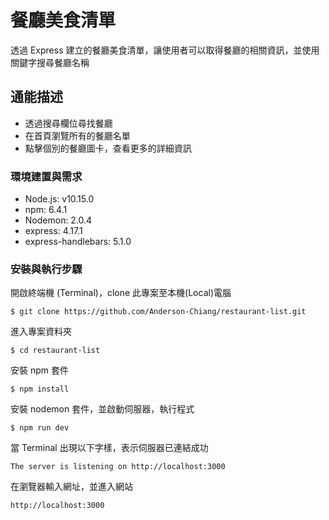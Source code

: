 # 餐廳美食清單
透過 Express 建立的餐廳美食清單，讓使用者可以取得餐廳的相關資訊，並使用關鍵字搜尋餐廳名稱
## 通能描述
- 透過搜尋欄位尋找餐廳
- 在首頁瀏覽所有的餐廳名單
- 點擊個別的餐廳圖卡，查看更多的詳細資訊
### 環境建置與需求
* Node.js: v10.15.0
* npm: 6.4.1
* Nodemon: 2.0.4
* express: 4.17.1
* express-handlebars: 5.1.0
### 安裝與執行步驟
開啟終端機 (Terminal)，clone 此專案至本機(Local)電腦
```
$ git clone https://github.com/Anderson-Chiang/restaurant-list.git
```

進入專案資料夾
```
$ cd restaurant-list
```

安裝 npm 套件
```
$ npm install
```

安裝 nodemon 套件，並啟動伺服器，執行程式
```
$ npm run dev
```

當 Terminal 出現以下字樣，表示伺服器已連結成功
```
The server is listening on http://localhost:3000
```

在瀏覽器輸入網址，並進入網站
```
http://localhost:3000
```